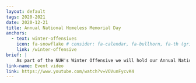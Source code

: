 ```yaml
---
layout: default
tags: 2020-2021
date: 2020-12-21
title: Annual National Homeless Memorial Day
anchors:
  - text: winter-offensives
    icon: fa-snowflake # consider: fa-calendar, fa-bullhorn, fa-th (grid)
    link: /winter-offensive
brief: |
    As part of the NUH's Winter Offensive we will hold our Annual National Homeless Memorial Day and Condemnation of Mass graves of unnamed poor and homeless men, women, and children in Potters’ fields around the countries and internationally 
link-name: Event video
link: https://www.youtube.com/watch?v=VOVunFycvK4
---
```

